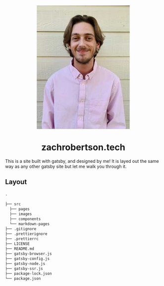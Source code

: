 
<p align="center">
  <a href="https://www.zachrobertson.tech">
    <div border-radius="50%" align="center">
      <img alt="Profile" src="./src/images/profile.jpg" />
    </div>
  </a>
</p>
<h1 align="center">
  zachrobertson.tech
</h1>

This is a site built with gatsby, and designed by me!
It is layed out the same way as any other gatsby site but let me walk you through it.

## Layout

    .
    
    ├── src
      ├── pages
      ├── images
      ├── components
      └── markdown-pages
    ├── .gitignore
    ├── .prettierignore
    ├── .prettierrc
    ├── LICENSE
    ├── README.md
    ├── gatsby-browser.js
    ├── gatsby-config.js
    ├── gatsby-node.js
    ├── gatsby-ssr.js
    ├── package-lock.json
    └── package.json
    
